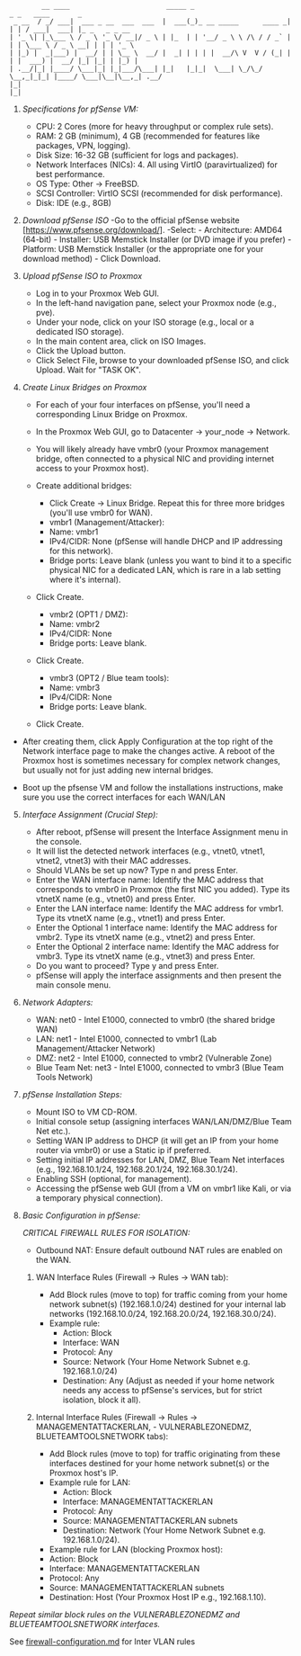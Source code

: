 ````
        __ ____                        _____ _                        _ _   ____       _               
 _ __  / _/ ___|  ___ _ __  ___  ___  |  ___(_)_ __ _____      ____ _| | | / ___|  ___| |_ _   _ _ __  
| '_ \| |_\___ \ / _ \ '_ \/ __|/ _ \ | |_  | | '__/ _ \ \ /\ / / _` | | | \___ \ / _ \ __| | | | '_ \ 
| |_) |  _|___) |  __/ | | \__ \  __/ |  _| | | | |  __/\ V  V / (_| | | |  ___) |  __/ |_| |_| | |_) |
| .__/|_| |____/ \___|_| |_|___/\___| |_|   |_|_|  \___| \_/\_/ \__,_|_|_| |____/ \___|\__|\__,_| .__/ 
|_|                                                                                             |_|    
````
1. *Specifications for pfSense VM:*
    - CPU: 2 Cores (more for heavy throughput or complex rule sets).
    - RAM: 2 GB (minimum), 4 GB (recommended for features like packages, VPN, logging).
    - Disk Size: 16-32 GB (sufficient for logs and packages).
    - Network Interfaces (NICs): 4. All using VirtIO (paravirtualized) for best performance.
    - OS Type: Other -> FreeBSD.
    - SCSI Controller: VirtIO SCSI (recommended for disk performance).
    - Disk: IDE (e.g., 8GB)


2. *Download pfSense ISO*
    -Go to the official pfSense website [https://www.pfsense.org/download/].
    -Select:
        - Architecture: AMD64 (64-bit)
        - Installer: USB Memstick Installer (or DVD image if you prefer)
        - Platform: USB Memstick Installer (or the appropriate one for your download method)
        - Click Download.


3. *Upload pfSense ISO to Proxmox*
    - Log in to your Proxmox Web GUI.
    - In the left-hand navigation pane, select your Proxmox node (e.g., pve).
    - Under your node, click on your ISO storage (e.g., local or a dedicated ISO storage).
    - In the main content area, click on ISO Images.
    - Click the Upload button.
    - Click Select File, browse to your downloaded pfSense ISO, and click Upload. Wait for "TASK OK".


4. *Create Linux Bridges on Proxmox*
    - For each of your four interfaces on pfSense, you'll need a corresponding Linux Bridge on Proxmox.
    - In the Proxmox Web GUI, go to Datacenter -> your_node -> Network.
    - You will likely already have vmbr0 (your Proxmox management bridge, often connected to a physical NIC and providing internet access to your Proxmox host).
    
    - Create additional bridges: 
        - Click Create -> Linux Bridge. Repeat this for three more bridges (you'll use vmbr0 for WAN).
        - vmbr1 (Management/Attacker):
        - Name: vmbr1
        - IPv4/CIDR: None (pfSense will handle DHCP and IP addressing for this network).
        - Bridge ports: Leave blank (unless you want to bind it to a specific physical NIC for a dedicated LAN, which is rare in a lab setting where it's internal).
    - Click Create.

        - vmbr2 (OPT1 / DMZ):
        - Name: vmbr2
        - IPv4/CIDR: None
        - Bridge ports: Leave blank.
    - Click Create.

        - vmbr3 (OPT2 / Blue team tools):
        - Name: vmbr3
        - IPv4/CIDR: None
        - Bridge ports: Leave blank.
    - Click Create.

- After creating them, click Apply Configuration at the top right of the Network interface page to make the changes active. A reboot of the Proxmox host is sometimes necessary for complex network changes, but usually not for just adding new internal bridges.


- Boot up the pfsense VM and follow the installations instructions, make sure you use the correct interfaces for each WAN/LAN

5. *Interface Assignment (Crucial Step):*
    - After reboot, pfSense will present the Interface Assignment menu in the console.
    - It will list the detected network interfaces (e.g., vtnet0, vtnet1, vtnet2, vtnet3) with their MAC addresses.
    - Should VLANs be set up now? Type n and press Enter.
    - Enter the WAN interface name: Identify the MAC address that corresponds to vmbr0 in Proxmox (the first NIC you added). Type its vtnetX name (e.g., vtnet0) and press Enter.
    - Enter the LAN interface name: Identify the MAC address for vmbr1. Type its vtnetX name (e.g., vtnet1) and press Enter.
    - Enter the Optional 1 interface name: Identify the MAC address for vmbr2. Type its vtnetX name (e.g., vtnet2) and press Enter.
    - Enter the Optional 2 interface name: Identify the MAC address for vmbr3. Type its vtnetX name (e.g., vtnet3) and press Enter.
    - Do you want to proceed? Type y and press Enter.
    - pfSense will apply the interface assignments and then present the main console menu.

6. *Network Adapters:*
    - WAN: net0 - Intel E1000, connected to vmbr0 (the shared bridge WAN)
    - LAN: net1 - Intel E1000, connected to vmbr1 (Lab Management/Attacker Network)
    - DMZ: net2 - Intel E1000, connected to vmbr2 (Vulnerable Zone)
    - Blue Team Net: net3 - Intel E1000, connected to vmbr3 (Blue Team Tools Network)

7. *pfSense Installation Steps:*
    - Mount ISO to VM CD-ROM.
    - Initial console setup (assigning interfaces WAN/LAN/DMZ/Blue Team Net etc.).
    - Setting WAN IP address to DHCP (it will get an IP from your home router via vmbr0) or use a Static ip if preferred.
    - Setting initial IP addresses for LAN, DMZ, Blue Team Net interfaces (e.g., 192.168.10.1/24, 192.168.20.1/24, 192.168.30.1/24).
    - Enabling SSH (optional, for management).
    - Accessing the pfSense web GUI (from a VM on vmbr1 like Kali, or via a temporary physical connection).

8. *Basic Configuration in pfSense:*

    *CRITICAL FIREWALL RULES FOR ISOLATION:*
    
    - Outbound NAT: Ensure default outbound NAT rules are enabled on the WAN.
    1. WAN Interface Rules (Firewall -> Rules -> WAN tab):
        - Add Block rules (move to top) for traffic coming from your home network subnet(s) (192.168.1.0/24) destined for your internal lab networks (192.168.10.0/24, 192.168.20.0/24, 192.168.30.0/24).
        - Example rule: 
            - Action: Block
            - Interface: WAN
            - Protocol: Any
            - Source: Network (Your Home Network Subnet e.g. 192.168.1.0/24)
            - Destination: Any (Adjust as needed if your home network needs any access to pfSense's services, but for strict isolation, block it all).

    2. Internal Interface Rules (Firewall -> Rules -> MANAGEMENTATTACKERLAN, - VULNERABLEZONEDMZ, BLUETEAMTOOLSNETWORK tabs):    
        - Add Block rules (move to top) for traffic originating from these interfaces destined for your home network subnet(s) or the Proxmox host's IP.
        - Example rule for LAN: 
            - Action: Block
            - Interface: MANAGEMENTATTACKERLAN
            - Protocol: Any
            - Source: MANAGEMENTATTACKERLAN subnets 
            - Destination: Network (Your Home Network Subnet e.g. 192.168.1.0/24).
        - Example rule for LAN (blocking Proxmox host): 
        - Action: Block
        - Interface: MANAGEMENTATTACKERLAN
        - Protocol: Any
        - Source: MANAGEMENTATTACKERLAN subnets
        - Destination: Host (Your Proxmox Host IP e.g., 192.168.1.10).

*Repeat similar block rules on the VULNERABLEZONEDMZ and BLUETEAMTOOLSNETWORK interfaces.*

See [firewall-configuration.md](../firewall-configuration.md) for Inter VLAN rules 
